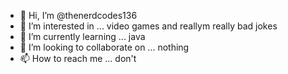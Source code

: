 - 👋 Hi, I’m @thenerdcodes136
- 👀 I’m interested in ... video games and reallym really bad jokes
- 🌱 I’m currently learning ... java
- 💞️ I’m looking to collaborate on ... nothing
- 📫 How to reach me ... don't

<!---
thenerdcodes136/thenerdcodes136 is a ✨ special ✨ repository because its `README.md` (this file) appears on your GitHub profile.
You can click the Preview link to take a look at your changes.
--->
